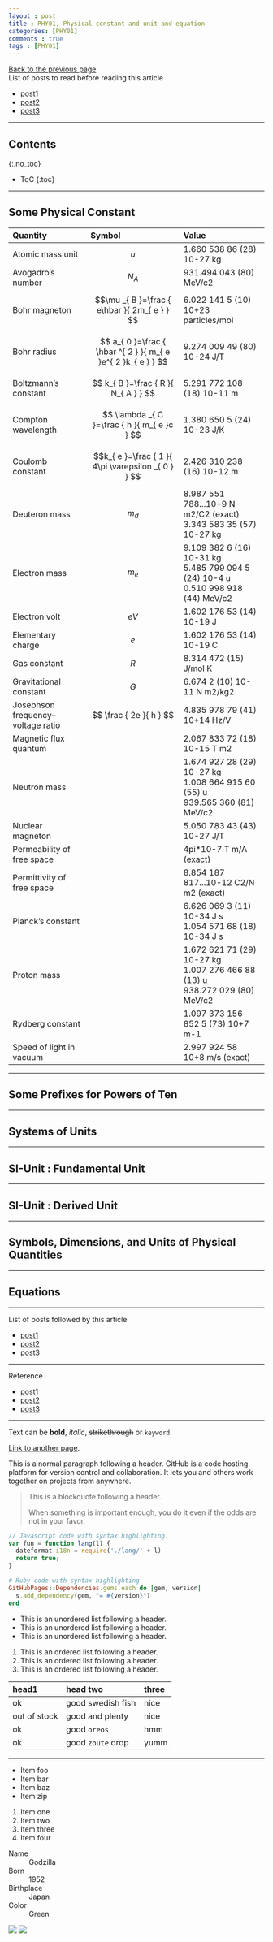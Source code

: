 ```yaml
---
layout : post
title : PHY01, Physical constant and unit and equation
categories: [PHY01]
comments : true
tags : [PHY01]
---
```

[Back to the previous page](https://userdyk-github.github.io/Study.html) <br>
List of posts to read before reading this article
- <a href='https://userdyk-github.github.io/'>post1</a>
- <a href='https://userdyk-github.github.io/'>post2</a>
- <a href='https://userdyk-github.github.io/'>post3</a>

---

## Contents
{:.no_toc}

* ToC
{:toc}

---

## Some Physical Constant

| Quantity | Symbol | Value |
|:---------|:-------|:------|
| Atomic mass unit | $$ u $$| 1.660 538 86 (28) 10-27 kg|
| Avogadro’s number | $$ N_{ A }  $$| 931.494 043 (80) MeV/c2 |
| Bohr magneton|$$\mu _{ B }=\frac { e\hbar  }{ 2m_{ e } } $$|6.022 141 5 (10) 10+23 particles/mol |
| Bohr radius | $$  a_{ 0 }=\frac { \hbar ^{ 2 } }{ m_{ e }e^{ 2 }k_{ e } } $$| 9.274 009 49 (80) 10-24 J/T|
| Boltzmann’s constant |$$ k_{ B }=\frac { R }{ N_{ A } }   $$ |5.291 772 108 (18) 10-11 m |
| Compton wavelength |$$  \lambda _{ C }=\frac { h }{ m_{ e }c }  $$ |1.380 650 5 (24) 10-23 J/K |
| Coulomb constant | $$k_{ e }=\frac { 1 }{ 4\pi \varepsilon _{ 0 } }   $$|2.426 310 238 (16) 10-12 m |
| Deuteron mass | $$m_{ d }   $$|8.987 551 788...10+9 N m2/C2 (exact) <br> 3.343 583 35 (57) 10-27 kg|
| Electron mass |$$ m_{ e }  $$ | 9.109 382 6 (16) 10-31 kg <br> 5.485 799 094 5 (24) 10-4 u <br> 0.510 998 918 (44) MeV/c2| 
| Electron volt | $$ eV  $$| 1.602 176 53 (14) 10-19 J|
| Elementary charge|$$ e $$ |1.602 176 53 (14) 10-19 C |
| Gas constant| $$ R $$ | 8.314 472 (15) J/mol K|
| Gravitational constant |$$ G $$ |6.674 2 (10) 10-11 N m2/kg2 |
| Josephson frequency–voltage ratio | $$ \frac { 2e }{ h }  $$|4.835 978 79 (41) 10+14 Hz/V |
| Magnetic flux quantum| $$  $$| 2.067 833 72 (18) 10-15 T m2 |
| Neutron mass|$$  $$ | 1.674 927 28 (29) 10-27 kg <br> 1.008 664 915 60 (55) u <br> 939.565 360 (81) MeV/c2 |
| Nuclear magneton|$$  $$ | 5.050 783 43 (43) 10-27 J/T|
| Permeability of free space | $$  $$|4pi*10-7 T m/A (exact) |
| Permittivity of free space| $$  $$| 8.854 187 817...10-12 C2/N m2 (exact)|
| Planck’s constant | $$  $$|6.626 069 3 (11) 10-34 J s <br> 1.054 571 68 (18) 10-34 J s |
| Proton mass |$$  $$ | 1.672 621 71 (29) 10-27 kg <br> 1.007 276 466 88 (13) u <br> 938.272 029 (80) MeV/c2|
| Rydberg constant|$$  $$|1.097 373 156 852 5 (73) 10+7 m-1|
| Speed of light in vacuum|$$  $$|2.997 924 58 10+8 m/s (exact)|

---

## Some Prefixes for Powers of Ten

---

## Systems of Units

---

## SI-Unit : Fundamental Unit

---

## SI-Unit : Derived Unit

---

## Symbols, Dimensions, and Units of Physical Quantities

---

## Equations

---


List of posts followed by this article
- [post1](https://userdyk-github.github.io/)
- <a href='https://userdyk-github.github.io/'>post2</a>
- <a href='https://userdyk-github.github.io/'>post3</a>

---

Reference
- [post1](https://userdyk-github.github.io/)
- <a href='https://userdyk-github.github.io/'>post2</a>
- <a href='https://userdyk-github.github.io/'>post3</a>

---

Text can be **bold**, _italic_, ~~strikethrough~~ or `keyword`.

[Link to another page](another-page).

This is a normal paragraph following a header. GitHub is a code hosting platform for version control and collaboration. It lets you and others work together on projects from anywhere.

> This is a blockquote following a header.
>
> When something is important enough, you do it even if the odds are not in your favor.

```js
// Javascript code with syntax highlighting.
var fun = function lang(l) {
  dateformat.i18n = require('./lang/' + l)
  return true;
}
```

```ruby
# Ruby code with syntax highlighting
GitHubPages::Dependencies.gems.each do |gem, version|
  s.add_dependency(gem, "= #{version}")
end
```

*   This is an unordered list following a header.
*   This is an unordered list following a header.
*   This is an unordered list following a header.

1.  This is an ordered list following a header.
2.  This is an ordered list following a header.
3.  This is an ordered list following a header.

| head1        | head two          | three |
|:-------------|:------------------|:------|
| ok           | good swedish fish | nice  |
| out of stock | good and plenty   | nice  |
| ok           | good `oreos`      | hmm   |
| ok           | good `zoute` drop | yumm  |

* * *

*   Item foo
*   Item bar
*   Item baz
*   Item zip


1.  Item one
1.  Item two
1.  Item three
1.  Item four

<dl>
<dt>Name</dt>
<dd>Godzilla</dd>
<dt>Born</dt>
<dd>1952</dd>
<dt>Birthplace</dt>
<dd>Japan</dd>
<dt>Color</dt>
<dd>Green</dd>
</dl>


![](https://assets-cdn.github.com/images/icons/emoji/octocat.png)
![](https://guides.github.com/activities/hello-world/branching.png)

